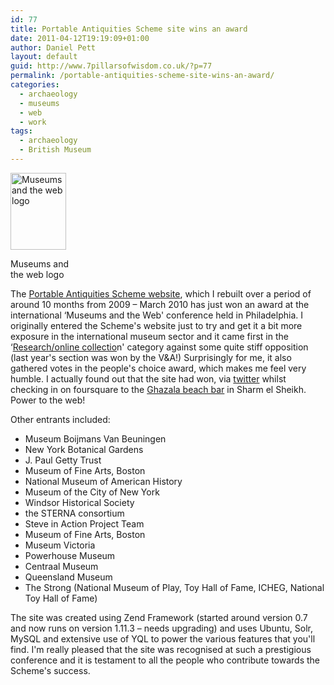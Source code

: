 ```yaml
---
id: 77
title: Portable Antiquities Scheme site wins an award
date: 2011-04-12T19:19:09+01:00
author: Daniel Pett
layout: default
guid: http://www.7pillarsofwisdom.co.uk/?p=77
permalink: /portable-antiquities-scheme-site-wins-an-award/
categories:
  - archaeology
  - museums
  - web
  - work
tags:
  - archaeology
  - British Museum
---
```

<div style="width: 99px" class="wp-caption alignright">
  <img title="Museums and the web logo" src="http://conference.archimuse.com/sites/all/themes/at_mw2011/logo.png" alt="Museums and the web logo" width="89" height="123" />
  
  <p class="wp-caption-text">
    Museums and the web logo
  </p>
</div>

The [Portable Antiquities Scheme website](http://finds.org.uk "The Scheme's website"), which I rebuilt over a period of around 10 months from 2009 &#8211; March 2010 has just won an award at the international &#8216;Museums and the Web' conference held in Philadelphia. I originally entered the Scheme's website just to try and get it a bit more exposure in the international museum sector and it came first in the &#8216;[Research/online collectio](http://conference.archimuse.com/mw2011/best/nominees/research_online_collection "Best of the web category shortlist")n' category against some quite stiff opposition (last year's section was won by the V&A!) Surprisingly for me, it also gathered votes in the people's choice award, which makes me feel very humble. I actually found out that the site had won, via [twitter](https://twitter.com/#!/museweb/status/56469218559926272 "Twitter status") whilst checking in on foursquare to the [Ghazala beach bar](https://foursquare.com/venue/13929982) in Sharm el Sheikh. Power to the web!

Other entrants included:

  * Museum Boijmans Van Beuningen
  * New York Botanical Gardens
  * J. Paul Getty Trust
  * Museum of Fine Arts, Boston
  * National Museum of American History
  * Museum of the City of New York
  * Windsor Historical Society
  * the STERNA consortium
  * Steve in Action Project Team
  * Museum of Fine Arts, Boston
  * Museum Victoria
  * Powerhouse Museum
  * Centraal Museum
  * Queensland Museum
  * The Strong (National Museum of Play, Toy Hall of Fame, ICHEG, National Toy Hall of Fame)

The site was created using Zend Framework (started around version 0.7 and now runs on version 1.11.3 &#8211; needs upgrading) and uses Ubuntu, Solr, MySQL and extensive use of YQL to power the various features that you'll find. I'm really pleased that the site was recognised at such a prestigious conference and it is testament to all the people who contribute towards the Scheme's success.